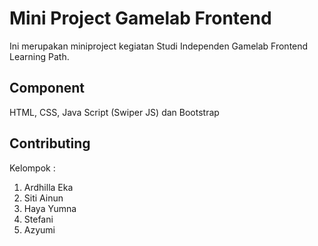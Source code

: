 # Mini Project Gamelab Frontend 

Ini merupakan miniproject kegiatan Studi Independen Gamelab Frontend Learning Path.

## Component

HTML, CSS, Java Script (Swiper JS) dan Bootstrap


## Contributing

Kelompok :
1. Ardhilla Eka
2. Siti Ainun 
3. Haya Yumna
4. Stefani
5. Azyumi

